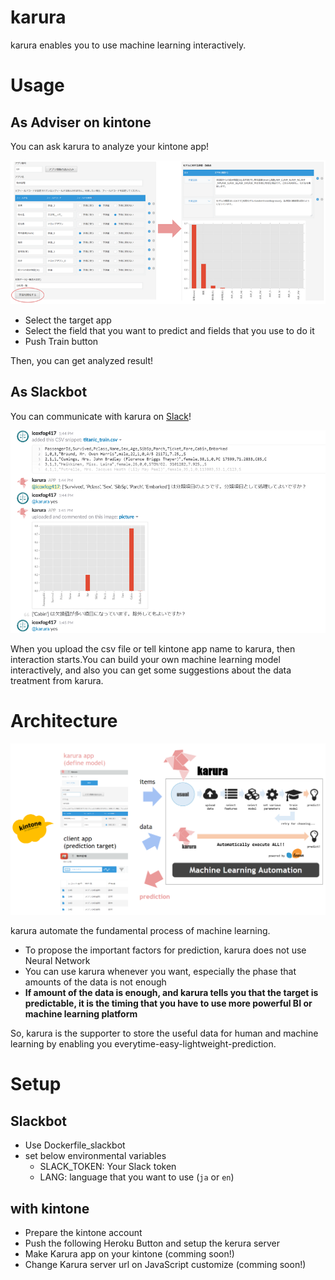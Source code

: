 # karura

karura enables you to use machine learning interactively.

# Usage

## As Adviser on kintone

You can ask karura to analyze your kintone app!

![karura_on_kintone.PNG](./doc/karura_on_kintone.PNG)

* Select the target app
* Select the field that you want to predict and fields that you use to do it
* Push Train button

Then, you can get analyzed result!

## As Slackbot

You can communicate with karura on [Slack](https://slack.com/)!

![karura_as_slackbot.PNG](./doc/karura_as_slackbot.PNG)

When you upload the csv file or tell kintone app name to karura, then interaction starts.You can build your own machine learning model interactively, and also you can get some suggestions about the data treatment from karura.

# Architecture

![karura_architecture.PNG](./doc/karura_architecture.PNG)

karura automate the fundamental process of machine learning.

* To propose the important factors for prediction, karura does not use Neural Network
* You can use karura whenever you want, especially the phase that amounts of the data is not enough
* **If amount of the data is enough, and karura tells you that the target is predictable, it is the timing that you have to use more powerful BI or machine learning platform**

So, karura is the supporter to store the useful data for human and machine learning by enabling you everytime-easy-lightweight-prediction.

# Setup

## Slackbot

* Use Dockerfile_slackbot
* set below environmental variables
  * SLACK_TOKEN: Your Slack token
  * LANG: language that you want to use (`ja` or `en`)

## with kintone

* Prepare the kintone account
* Push the following Heroku Button and setup the kerura server
* Make Karura app on your kintone (comming soon!)
* Change Karura server url on JavaScript customize (comming soon!)

